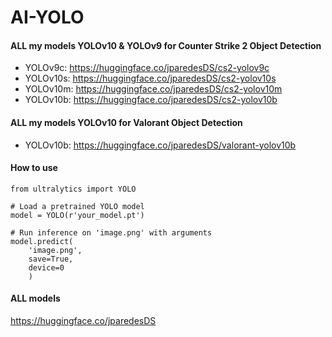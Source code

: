 # AI-YOLO

#### ALL my models YOLOv10 & YOLOv9 for Counter Strike 2 Object Detection
- YOLOv9c: https://huggingface.co/jparedesDS/cs2-yolov9c
- YOLOv10s: https://huggingface.co/jparedesDS/cs2-yolov10s
- YOLOv10m: https://huggingface.co/jparedesDS/cs2-yolov10m
- YOLOv10b: https://huggingface.co/jparedesDS/cs2-yolov10b

#### ALL my models YOLOv10 for Valorant Object Detection
- YOLOv10b: https://huggingface.co/jparedesDS/valorant-yolov10b

#### How to use
```
from ultralytics import YOLO

# Load a pretrained YOLO model
model = YOLO(r'your_model.pt')

# Run inference on 'image.png' with arguments
model.predict(
    'image.png',
    save=True,
    device=0
    )
```
#### ALL models
https://huggingface.co/jparedesDS
